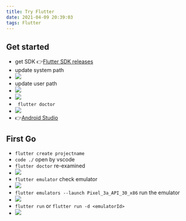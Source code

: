 ```yaml
---
title: Try Flutter
date: 2021-04-09 20:39:03
tags: Flutter
---
```


## Get started
- get SDK 👉[Flutter SDK releases](https://flutter.dev/docs/development/tools/sdk/releases)
- update system path
- ![](/images/tryflutter/Snipaste_2021-04-09_20-44-44.png)
- update user path
- ![](/images/tryflutter/Snipaste_2021-04-09_20-45-40.png)
- ![](/images/tryflutter/Snipaste_2021-04-09_20-46-04.png)
- ` flutter doctor`
- ![](/images/tryflutter/Snipaste_2021-04-09_20-50-12.png)
- 👉[Android Studio](https://developer.android.com/studio/index.html)
<!-- more -->

## First Go
- `flutter create projectname`
- `code ./` open by vscode
- `flutter doctor` re-examined
- ![](/images/tryflutter/Snipaste_2021-04-10_01-17-04.png)
- `flutter emulator` check emulator
- ![](/images/tryflutter/Snipaste_2021-04-10_01-18-32.png)
- `flutter emulators --launch Pixel_3a_API_30_x86` run the emulator
- ![](/images/tryflutter/Snipaste_2021-04-10_01-19-50.png)
- `flutter run` or `flutter run -d <emulatorId>`
- ![](/images/tryflutter/Snipaste_2021-04-10_01-27-37.png)